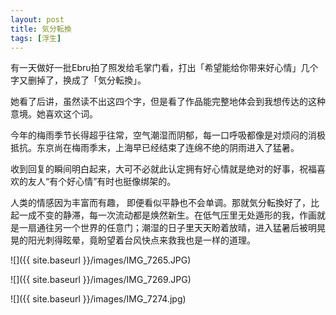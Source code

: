 ```yaml
---
layout: post
title: 気分転換
tags: [浮生]
---
```

有一天做好一批Ebru拍了照发给毛掌门看，打出「希望能给你带来好心情」几个字又删掉了，换成了「気分転換」。

她看了后讲，虽然读不出这四个字，但是看了作品能完整地体会到我想传达的这种意境。她喜欢这个词。

今年的梅雨季节长得超乎往常，空气潮湿而阴郁，每一口呼吸都像是对烦闷的消极抵抗。东京尚在梅雨季末，上海早已经结束了连绵不绝的阴雨进入了猛暑。

收到回复的瞬间明白起来，大可不必就此认定拥有好心情就是绝对的好事，祝福喜欢的友人“有个好心情”有时也挺像绑架的。

人类的情感因为丰富而有趣， 即便看似平静也不会单调。那就気分転換好了，比起一成不变的静滞，每一次流动都是焕然新生。在低气压里无处遁形的我，作画就是一扇通往另一个世界的任意门；潮湿的日子里天天盼着放晴，进入猛暑后被明晃晃的阳光刺得眩晕，竟盼望着台风快点来救我也是一样的道理。

![]({{ site.baseurl }}/images/IMG_7265.JPG)

![]({{ site.baseurl }}/images/IMG_7269.JPG)

![]({{ site.baseurl }}/images/IMG_7274.jpg)